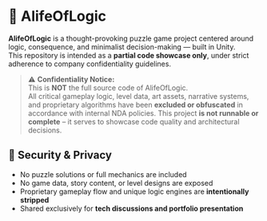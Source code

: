 # 🧠 AlifeOfLogic

**AlifeOfLogic** is a thought-provoking puzzle game project centered around logic, consequence, and minimalist decision-making — built in Unity.  
This repository is intended as a **partial code showcase only**, under strict adherence to company confidentiality guidelines.

> ⚠️ **Confidentiality Notice:**  
> This is **NOT** the full source code of AlifeOfLogic.  
> All critical gameplay logic, level data, art assets, narrative systems, and proprietary algorithms have been **excluded or obfuscated** in accordance with internal NDA policies.
This project **is not runnable or complete** – it serves to showcase code quality and architectural decisions.

## 🔐 Security & Privacy

- No puzzle solutions or full mechanics are included
- No game data, story content, or level designs are exposed
- Proprietary gameplay flow and unique logic engines are **intentionally stripped**
- Shared exclusively for **tech discussions and portfolio presentation**

